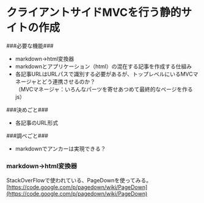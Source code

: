 クライアントサイドMVCを行う静的サイトの作成
====

###必要な機能###
- markdown->html変換器
- markdownとアプリケーション（html）の混在する記事を作成する仕組み
- 各記事URLはURLパスで識別する必要があるが、トップレベルにいるMVCマネージャとどう連携させるのか？  
  （MVCマネージャ：いろんなパーツを寄せあつめて最終的なページを作るjs）

###決めごと###
- 各記事のURL形式

###調べごと###
- markdownでアンカーは実現できる？

### markdown->html変換器 ###

StackOverFlowで使われている、PageDownを使ってみる。  
[https://code.google.com/p/pagedown/wiki/PageDown](https://code.google.com/p/pagedown/wiki/PageDown)